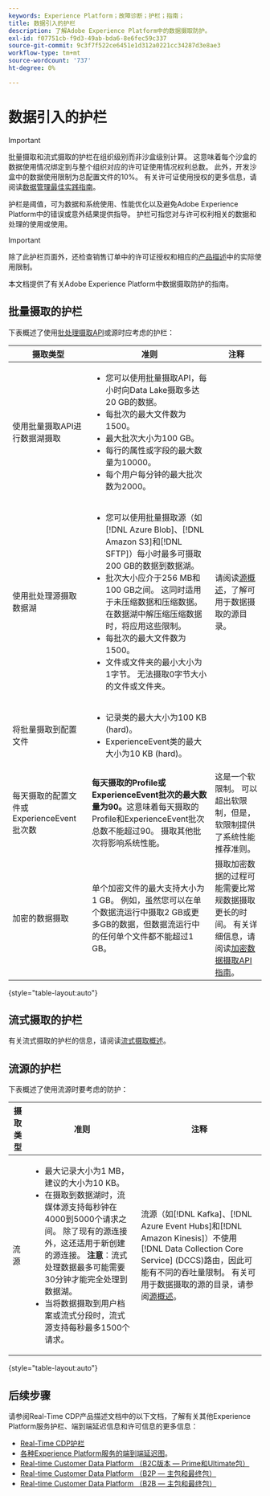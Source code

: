 ```yaml
---
keywords: Experience Platform；故障诊断；护栏；指南；
title: 数据引入的护栏
description: 了解Adobe Experience Platform中的数据摄取防护。
exl-id: f07751cb-f9d3-49ab-bda6-8e6fec59c337
source-git-commit: 9c3f7f522ce6451e1d312a0221cc34287d3e8ae3
workflow-type: tm+mt
source-wordcount: '737'
ht-degree: 0%

---
```


# 数据引入的护栏

>[!IMPORTANT]
>
>批量摄取和流式摄取的护栏在组织级别而非沙盒级别计算。 这意味着每个沙盒的数据使用情况绑定到与整个组织对应的许可证使用情况权利总数。 此外，开发沙盒中的数据使用限制为总配置文件的10%。 有关许可证使用授权的更多信息，请阅读[数据管理最佳实践指南](../landing/license-usage-and-guardrails/data-management-best-practices.md)。

护栏是阈值，可为数据和系统使用、性能优化以及避免Adobe Experience Platform中的错误或意外结果提供指导。 护栏可指您对与许可权利相关的数据和处理的使用或使用。

>[!IMPORTANT]
>
>除了此护栏页面外，还检查销售订单中的许可证授权和相应的[产品描述](https://helpx.adobe.com/legal/product-descriptions.html)中的实际使用限制。

本文档提供了有关Adobe Experience Platform中数据摄取防护的指南。

## 批量摄取的护栏

下表概述了使用[批处理摄取API](./batch-ingestion/overview.md)或源时应考虑的护栏：

| 摄取类型 | 准则 | 注释 |
| --- | --- | --- |
| 使用批量摄取API进行数据湖摄取 | <ul><li>您可以使用批量摄取API，每小时向Data Lake摄取多达20 GB的数据。</li><li>每批次的最大文件数为1500。</li><li>最大批次大小为100 GB。</li><li>每行的属性或字段的最大数量为10000。</li><li>每个用户每分钟的最大批次数为2000。</li></ul> | |
| 使用批处理源摄取数据湖 | <ul><li>您可以使用批量摄取源（如[!DNL Azure Blob]、[!DNL Amazon S3]和[!DNL SFTP]）每小时最多可摄取200 GB的数据到数据湖。</li><li>批次大小应介于256 MB和100 GB之间。 这同时适用于未压缩数据和压缩数据。 在数据湖中解压缩压缩数据时，将应用这些限制。</li><li>每批次的最大文件数为1500。</li><li>文件或文件夹的最小大小为1字节。 无法摄取0字节大小的文件或文件夹。</li></ul> | 请阅读[源概述](../sources/home.md)，了解可用于数据摄取的源目录。 |
| 将批量摄取到配置文件 | <ul><li>记录类的最大大小为100 KB (hard)。</li><li>ExperienceEvent类的最大大小为10 KB (hard)。</li></ul> | |
| 每天摄取的配置文件或ExperienceEvent批次数 | **每天摄取的Profile或ExperienceEvent批次的最大数量为90。**&#x200B;这意味着每天摄取的Profile和ExperienceEvent批次总数不能超过90。 摄取其他批次将影响系统性能。 | 这是一个软限制。 可以超出软限制，但是，软限制提供了系统性能推荐准则。 |
| 加密的数据摄取 | 单个加密文件的最大支持大小为1 GB。 例如，虽然您可以在单个数据流运行中摄取2 GB或更多GB的数据，但数据流运行中的任何单个文件都不能超过1 GB。 | 摄取加密数据的过程可能需要比常规数据摄取更长的时间。 有关详细信息，请阅读[加密数据摄取API指南](../sources/tutorials/api/encrypt-data.md)。 |

{style="table-layout:auto"}

## 流式摄取的护栏

有关流式摄取的护栏的信息，请阅读[流式摄取概述](./streaming-ingestion/overview.md)。

## 流源的护栏

下表概述了使用流源时要考虑的防护：

| 摄取类型 | 准则 | 注释 |
| --- | --- | --- |
| 流源 | <ul><li>最大记录大小为1 MB，建议的大小为10 KB。</li><li>在摄取到数据湖时，流媒体源支持每秒钟在4000到5000个请求之间。 除了现有的源连接外，这还适用于新创建的源连接。 **注意**：流式处理数据最多可能需要30分钟才能完全处理到数据湖。</li><li>当将数据摄取到用户档案或流式分段时，流式源支持每秒最多1500个请求。</li></ul> | 流源（如[!DNL Kafka]、[!DNL Azure Event Hubs]和[!DNL Amazon Kinesis]）不使用[!DNL Data Collection Core Service] (DCCS)路由，因此可能有不同的吞吐量限制。 有关可用于数据摄取的源的目录，请参阅[源概述](../sources/home.md)。 |

{style="table-layout:auto"}

## 后续步骤

请参阅Real-Time CDP产品描述文档中的以下文档，了解有关其他Experience Platform服务护栏、端到端延迟信息和许可信息的更多信息：

* [Real-Time CDP护栏](/help/rtcdp/guardrails/overview.md)
* [各种Experience Platform服务的端到端延迟图](https://experienceleague.adobe.com/docs/blueprints-learn/architecture/architecture-overview/deployment/guardrails.html?lang=en#end-to-end-latency-diagrams)。
* [Real-time Customer Data Platform （B2C版本 — Prime和Ultimate包）](https://helpx.adobe.com/legal/product-descriptions/real-time-customer-data-platform-b2c-edition-prime-and-ultimate-packages.html)
* [Real-time Customer Data Platform （B2P — 主包和最终包）](https://helpx.adobe.com/legal/product-descriptions/real-time-customer-data-platform-b2p-edition-prime-and-ultimate-packages.html)
* [Real-time Customer Data Platform （B2B — 主包和最终包）](https://helpx.adobe.com/legal/product-descriptions/real-time-customer-data-platform-b2b-edition-prime-and-ultimate-packages.html)
